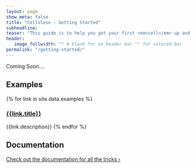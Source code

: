 ```yaml
---
layout: page
show_meta: false
title: "Cellulose - Getting Started"
subheadline:
teaser: "This guide is to help you get your first <em>cell</em> up and running"
header:
   image_fullwidth: "" # blank for no header bar "" for colored bar
permalink: "/getting-started/"
---
```


Coming Soon....

## Examples
{% for link in site.data.examples %}
### [{{link.title}}]({{site.improve_content}}/{{link.name}})
  {{link.description}}
{% endfor %}
## Documentation

<a class="radius button small" href="{{ site.url }}/documentation/">Check out the documentation for all the tricks ›</a>
